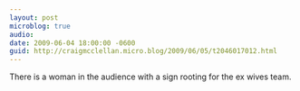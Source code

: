 ```yaml
---
layout: post
microblog: true
audio: 
date: 2009-06-04 18:00:00 -0600
guid: http://craigmcclellan.micro.blog/2009/06/05/t2046017012.html
---
```

There is a woman in the audience with a sign rooting for the ex wives team.

